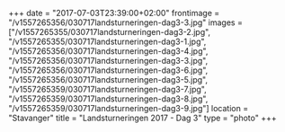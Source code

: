 +++
date = "2017-07-03T23:39:00+02:00"
frontimage = "/v1557265356/030717landsturneringen-dag3-3.jpg"
images = ["/v1557265355/030717landsturneringen-dag3-2.jpg", "/v1557265355/030717landsturneringen-dag3-1.jpg", "/v1557265356/030717landsturneringen-dag3-4.jpg", "/v1557265356/030717landsturneringen-dag3-3.jpg", "/v1557265356/030717landsturneringen-dag3-6.jpg", "/v1557265356/030717landsturneringen-dag3-5.jpg", "/v1557265359/030717landsturneringen-dag3-7.jpg", "/v1557265359/030717landsturneringen-dag3-8.jpg", "/v1557265359/030717landsturneringen-dag3-9.jpg"]
location = "Stavanger"
title = "Landsturneringen 2017 - Dag 3"
type = "photo"
+++

